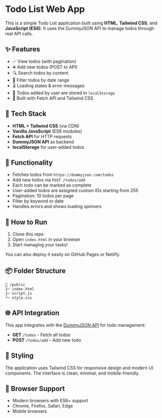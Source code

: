 # Todo List Web App

This is a simple Todo List application built using **HTML**, **Tailwind CSS**, and **JavaScript (ES6)**. It uses the DummyJSON API to manage todos through real API calls.

## ✨ Features

- ✅ View todos (with pagination)
- ➕ Add new todos (POST to API)
- 🔍 Search todos by content
- 📅 Filter todos by date range
- ⏳ Loading states & error messages
- 💾 Todos added by user are stored in `localStorage`
- 🧠 Built with Fetch API and Tailwind CSS

## 📁 Tech Stack

- **HTML + Tailwind CSS** (via CDN)
- **Vanilla JavaScript** (ES6 modules)
- **Fetch API** for HTTP requests
- **DummyJSON API** as backend
- **localStorage** for user-added todos

## 🧩 Functionality

- Fetches todos from `https://dummyjson.com/todos`
- Add new todos via `POST /todos/add`
- Each todo can be marked as complete
- User-added todos are assigned custom IDs starting from 255
- Pagination: 10 todos per page
- Filter by keyword or date
- Handles errors and shows loading spinners

## 🚀 How to Run

1. Clone this repo
2. Open `index.html` in your browser
3. Start managing your tasks!

You can also deploy it easily on GitHub Pages or Netlify.

## 📦 Folder Structure

```
📁 /public
├─ index.html
├─ script.js
└─ style.css
```

## 🌐 API Integration

This app integrates with the [DummyJSON API](https://dummyjson.com/) for todo management:

- **GET** `/todos` - Fetch all todos
- **POST** `/todos/add` - Add new todo

## 🎨 Styling

The application uses Tailwind CSS for responsive design and modern UI components. The interface is clean, minimal, and mobile-friendly.

## 📱 Browser Support

- Modern browsers with ES6+ support
- Chrome, Firefox, Safari, Edge
- Mobile browsers

